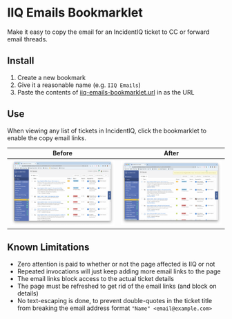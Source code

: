 # IIQ Emails Bookmarklet

Make it easy to copy the email for an IncidentIQ ticket to CC or forward email threads.

## Install

1. Create a new bookmark
2. Give it a reasonable name (e.g. `IIQ Emails`)
3. Paste the contents of [iiq-emails-bookmarklet.url](iiq-emails-bookmarklet.url) in as the URL

## Use

When viewing any list of tickets in IncidentIQ, click the bookmarklet to enable the copy email links.

| Before                          | After                     |
| ------------------------------- | ------------------------- |
| ![Without](/images/without.png) | ![With](/images/with.png) |

## Known Limitations

-   Zero attention is paid to whether or not the page affected is IIQ or not
-   Repeated invocations will just keep adding more email links to the page
-   The email links block access to the actual ticket details
-   The page must be refreshed to get rid of the email links (and block on details)
-   No text-escaping is done, to prevent double-quotes in the ticket title from breaking the email address format `"Name" <email@example.com>`
